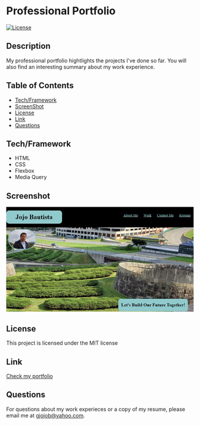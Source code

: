 
  # Professional Portfolio
  [![License](https://img.shields.io/badge/License-MIT-brightgreen.svg)](https://opensource.org/licenses/MIT)

  ## Description
  My professional portfolio hightlights the projects I've done so far. You will also find an interesting summary about my work experience.

  ## Table of Contents
  * [Tech/Framework](#tech) 
  * [ScreenShot](#screenshot) 
  * [License](#license)
  * [Link](#link) 
  * [Questions](#questions)

  ## Tech/Framework <a id="tech"></a>
  * HTML
  * CSS
  * Flexbox
  * Media Query

  ## Screenshot <a id="screenshot"></a>
  ![Top page image](./assets/images/hero-readme.jpg)

  ## License <a id="license"></a>
  This project is licensed under the MIT license

  ## Link <a id="link"></a>
  [Check my portfolio](https://jojobautistaum.github.io/work-portfolio/)

  ## Questions <a id="questions"></a>
  For questions about my work experieces or a copy of my resume, please email me at gjojob@yahoo.com.
  